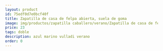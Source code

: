 ```yaml
---
layout: product
id: 75edf0d7e0bcf40f
title: Zapatilla de casa de felpa abierta, suela de goma 
image: img/productos/zapatilla caballero/verano/Zapatilla de casa de felpa abierta, suela de goma =23=doble=azul marino vulladi verano.webp
price: 23
tags: doble
description: azul marino vulladi verano
order: 0
---
```

